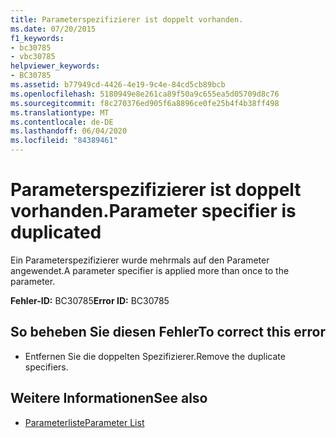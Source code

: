 ```yaml
---
title: Parameterspezifizierer ist doppelt vorhanden.
ms.date: 07/20/2015
f1_keywords:
- bc30785
- vbc30785
helpviewer_keywords:
- BC30785
ms.assetid: b77949cd-4426-4e19-9c4e-84cd5cb89bcb
ms.openlocfilehash: 5180949e8e261ca89f50a9c655ea5d05709d8c76
ms.sourcegitcommit: f8c270376ed905f6a8896ce0fe25b4f4b38ff498
ms.translationtype: MT
ms.contentlocale: de-DE
ms.lasthandoff: 06/04/2020
ms.locfileid: "84389461"
---
```

# <a name="parameter-specifier-is-duplicated"></a><span data-ttu-id="07da3-102">Parameterspezifizierer ist doppelt vorhanden.</span><span class="sxs-lookup"><span data-stu-id="07da3-102">Parameter specifier is duplicated</span></span>
<span data-ttu-id="07da3-103">Ein Parameterspezifizierer wurde mehrmals auf den Parameter angewendet.</span><span class="sxs-lookup"><span data-stu-id="07da3-103">A parameter specifier is applied more than once to the parameter.</span></span>  
  
 <span data-ttu-id="07da3-104">**Fehler-ID:** BC30785</span><span class="sxs-lookup"><span data-stu-id="07da3-104">**Error ID:** BC30785</span></span>  
  
## <a name="to-correct-this-error"></a><span data-ttu-id="07da3-105">So beheben Sie diesen Fehler</span><span class="sxs-lookup"><span data-stu-id="07da3-105">To correct this error</span></span>  
  
- <span data-ttu-id="07da3-106">Entfernen Sie die doppelten Spezifizierer.</span><span class="sxs-lookup"><span data-stu-id="07da3-106">Remove the duplicate specifiers.</span></span>  
  
## <a name="see-also"></a><span data-ttu-id="07da3-107">Weitere Informationen</span><span class="sxs-lookup"><span data-stu-id="07da3-107">See also</span></span>

- [<span data-ttu-id="07da3-108">Parameterliste</span><span class="sxs-lookup"><span data-stu-id="07da3-108">Parameter List</span></span>](../language-reference/statements/parameter-list.md)
